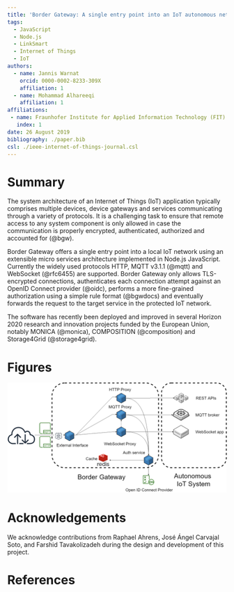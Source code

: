 ```yaml
---
title: 'Border Gateway: A single entry point into an IoT autonomous network'
tags:
  - JavaScript
  - Node.js
  - LinkSmart
  - Internet of Things
  - IoT
authors:
  - name: Jannis Warnat
    orcid: 0000-0002-8233-309X
    affiliation: 1
  - name: Mohammad Alhareeqi
    affiliation: 1
affiliations:
 - name: Fraunhofer Institute for Applied Information Technology (FIT)
   index: 1
date: 26 August 2019
bibliography: ./paper.bib
csl: ./ieee-internet-of-things-journal.csl
---
```


# Summary

The system architecture of an Internet of Things (IoT) application typically comprises
multiple devices, device gateways and services communicating through a variety of protocols. It is a
challenging task to ensure that remote access to any system component is only allowed
in case the communication is properly encrypted, authenticated, authorized and accounted for (@bgw).
 
Border Gateway offers a single entry point into a local IoT network using
an extensible micro services architecture implemented in Node.js JavaScript. Currently the widely used protocols HTTP,
MQTT v3.1.1 (@mqtt) and WebSocket (@rfc6455) are supported. Border Gateway only allows TLS-encrypted connections, authenticates
each connection attempt against an OpenID Connect provider (@oidc), performs a more fine-grained authorization
using a simple rule format (@bgwdocs) and eventually forwards the request to the target service in the protected IoT
network.

The software has recently been deployed and improved in several Horizon 2020 research and innovation
projects funded by the European Union, notably MONICA (@monica), COMPOSITION (@composition) and Storage4Grid (@storage4grid).

# Figures

![](./figure.png)

# Acknowledgements

We acknowledge contributions from Raphael Ahrens, José Ángel Carvajal Soto, and Farshid Tavakolizadeh during the design and development of this project.

# References